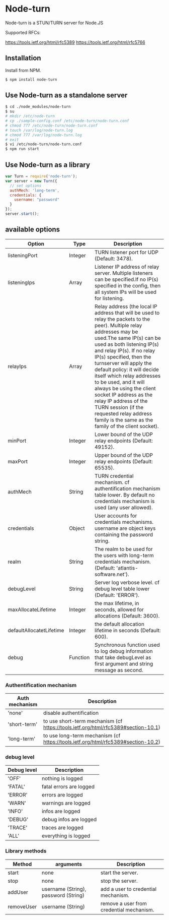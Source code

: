 # Node-turn

Node-turn is a STUN/TURN server for Node.JS

Supported RFCs:

https://tools.ietf.org/html/rfc5389
https://tools.ietf.org/html/rfc5766


## Installation

Install from NPM.

```bash
$ npm install node-turn
```

## Use Node-turn as a standalone server

```bash
$ cd ./node_modules/node-turn
$ su
# mkdir /etc/node-turn
# cp ./sample-config.conf /etc/node-turn/node-turn.conf
# chmod 777 /etc/node-turn/node-turn.conf
# touch /var/log/node-turn.log
# chmod 777 /var/log/node-turn.log
# exit
$ vi /etc/node-turn/node-turn.conf
$ npm run start
```

## Use Node-turn as a library

```javascript
var Turn = require('node-turn');
var server = new Turn({
  // set options
  authMech: 'long-term',
  credentials: {
    username: "password"
  }
});
server.start();
```

## available options

Option                    | Type            | Description
------------------------- | --------------- | ---------------
listeningPort             | Integer         | TURN listener port for UDP (Default: 3478).
listeningIps              | Array           | Listener IP address of relay server. Multiple listeners can be specified.If no IP(s) specified in the config, then all system IPs will be used for listening.
relayIps                  | Array           | Relay address (the local IP address that will be used to relay the packets to the peer). Multiple relay addresses may be used.The same IP(s) can be used as both listening IP(s) and relay IP(s). If no relay IP(s) specified, then the turnserver will apply the default policy: it will decide itself which relay addresses to be used, and it will always be using the client socket IP address as the relay IP address of the TURN session (if the requested relay address family is the same as the family of the client socket).
minPort                   | Integer         | Lower bound of the UDP relay endpoints (Default: 49152).
maxPort                   | Integer         | Upper bound of the UDP relay endpoints (Default: 65535).
authMech                  | String          | TURN credential mechanism. cf authentification mechanism table lower. By default no credentials mechanism is used (any user allowed).
credentials               | Object          | User accounts for credentials mechanisms. username are object keys containing the password string.
realm                     | String          | The realm to be used for the users with long-term credentials mechanism. (Default: 'atlantis-software.net').
debugLevel                | String          | Server log verbose level. cf debug level table lower (Default: 'ERROR').
maxAllocateLifetime       | Integer         | the max lifetime, in seconds, allowed for allocations (Default: 3600).
defaultAllocatetLifetime  | Integer         | the default allocation lifetime in seconds (Default: 600).
debug                     | Function        | Synchronous function used to log debug information that take debugLevel as first argument and string message as second.

### Authentification mechanism

Auth mechanism            | Description
------------------------- | ---------------
'none'                    | disable authentification
'short-term'              | to use short-term mechanism (cf https://tools.ietf.org/html/rfc5389#section-10.1)
'long-term'               | to use long-term mechanism (cf https://tools.ietf.org/html/rfc5389#section-10.2)

### debug level

Debug level               | Description
------------------------- | ---------------
'OFF'                     | nothing is logged
'FATAL'                   | fatal errors are logged
'ERROR'                   | errors are logged
'WARN'                    | warnings are logged
'INFO'                    | infos are logged
'DEBUG'                   |	debug infos are logged
'TRACE'                   | traces are logged
'ALL'                     | everything is logged

### Library methods

Method                    | arguments                            | Description
------------------------- | ------------------------------------ | ---------------
start                     | none                                 | start the server.
stop                      | none                                 | stop the server.
addUser                   | username (String), password (String) | add a user to credential mechanism.
removeUser                | username (String)                    | remove a user from credential mechanism.
